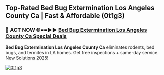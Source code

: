 ## Top-Rated Bed Bug Extermination Los Angeles County Ca | Fast & Affordable (0t1g3)

<h3>🐜 ACT NOW 🌐==►► <a href="https://tinyurl.com/2dysvsjj" rel="nofollow">Bed Bug Extermination Los Angeles County Ca Special Deals</a></h3>

**Bed Bug Extermination Los Angeles County Ca** eliminates rodents, bed bugs, and termites in LA homes. Get free inspections + same-day service. New Solutions 2025!

[![0t1g3](https://i.imgur.com/JCYaghj.jpeg)](https://tinyurl.com/2dysvsjj)